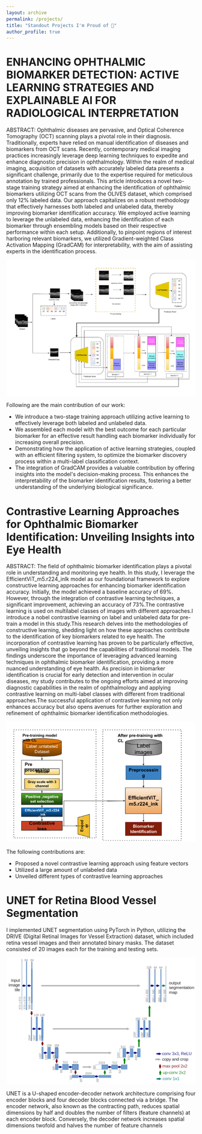 ```yaml
---
layout: archive
permalink: /projects/
title: "Standout Projects I'm Proud of 🤗"
author_profile: true
---
```

# ENHANCING OPHTHALMIC BIOMARKER DETECTION: ACTIVE LEARNING STRATEGIES AND EXPLAINABLE AI FOR RADIOLOGICAL INTERPRETATION

ABSTRACT: Ophthalmic diseases are pervasive, and Optical Coherence Tomography (OCT) scanning plays a pivotal role in their diagnosis. Traditionally, experts have relied on manual identification of diseases and biomarkers from OCT scans. Recently, contemporary medical imaging practices increasingly leverage deep learning techniques to expedite and enhance diagnostic precision in ophthalmology. Within the realm of medical imaging, acquisition of datasets with accurately labeled data presents a significant challenge, primarily due to the expertise required for meticulous annotation by trained professionals. This article introduces a novel two-stage training strategy aimed at enhancing the identification of ophthalmic biomarkers utilizing OCT scans from the OLIVES dataset, which comprised only 12% labeled data. Our approach capitalizes on a robust methodology that effectively harnesses both labeled and unlabeled data, thereby improving biomarker identification accuracy. We employed active learning to leverage the unlabeled data, enhancing the identification of each biomarker through ensembling models based on their respective performance within each setup. Additionally, to pinpoint regions of interest harboring relevant biomarkers, we utilized Gradient-weighted Class Activation Mapping (GradCAM) for interpretability, with the aim of assisting experts in the identification process.

![alt text](image-14.png)

Following are the main contribution of our work:
- We introduce a two-stage training approach utilizing active learning to effectively leverage both labeled and unlabeled 
data.
- We assembled each model with the best outcome for each particular biomarker for an effective result handling each 
biomarker individually for increasing overall precision.
- Demonstrating how the application of active learning strategies, coupled with an efficient filtering system, to optimize 
the biomarker discovery process within a multi-label classification context.
- The integration of GradCAM provides a valuable contribution by offering insights into the model's decision-making 
process. This enhances the interpretability of the biomarker identification results, fostering a better understanding of 
the underlying biological significance.

# Contrastive Learning Approaches for Ophthalmic Biomarker Identification: Unveiling Insights into Eye Health

ABSTRACT: The field of ophthalmic biomarker identification plays a pivotal role in understanding and
monitoring eye health. In this study, I leverage the EfficientViT_m5.r224_inlk model as
our foundational framework to explore constructive learning approaches for enhancing
biomarker identification accuracy. Initially, the model achieved a baseline accuracy of
69%. However, through the integration of contrastive learning techniques, a significant
improvement, achieving an accuracy of 73%.The contrastive learning is used on multilabel classes of images with different approaches.I introduce a nobel contrastive learning
on label and unlabeled data for pre-train a model in this study.This research delves into the
methodologies of constructive learning, shedding light on how these approaches contribute
to the identification of key biomarkers related to eye health. The incorporation of
contrastive learning has proven to be particularly effective, unveiling insights that go
beyond the capabilities of traditional models. The findings underscore the importance of
leveraging advanced learning techniques in ophthalmic biomarker identification, providing
a more nuanced understanding of eye health. As precision in biomarker identification is
crucial for early detection and intervention in ocular diseases, my study contributes to the
ongoing efforts aimed at improving diagnostic capabilities in the realm of ophthalmology
and applying contrastive learning on multi-label classes with different from traditional
approaches.The successful application of contrastive learning not only enhances accuracy
but also opens avenues for further exploration and refinement of ophthalmic biomarker
identification methodologies.

![alt text](image-15.png)

The following contributions are:

- Proposed a novel contrastive learning approach using feature vectors
- Utilized a large amount of unlabeled data
- Unveiled different types of contrastive learning approaches

# UNET for Retina Blood Vessel Segmentation

I implemented UNET segmentation using PyTorch in Python, utilizing the DRIVE (Digital Retinal Images for Vessel Extraction) dataset, which included retina vessel images and their annotated binary masks. The dataset consisted of 20 images each for the training and testing sets.

![alt text](image-16.png)

UNET is a U-shaped encoder-decoder network architecture comprising four encoder blocks and four decoder blocks connected via a bridge. The encoder network, also known as the contracting path, reduces spatial dimensions by half and doubles the number of filters (feature channels) at each encoder block. Conversely, the decoder network increases spatial dimensions twofold and halves the number of feature channels
